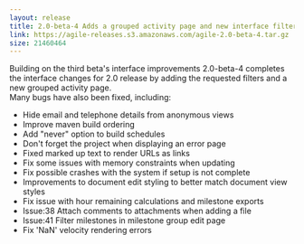 ```yaml
---
layout: release
title: 2.0-beta-4 Adds a grouped activity page and new interface filters and fixes a list of reported issues
link: https://agile-releases.s3.amazonaws.com/agile-2.0-beta-4.tar.gz
size: 21460464
---
```


<p>Building on the third beta's interface improvements 2.0-beta-4 completes the interface changes for 2.0 release by adding the requested filters and a new grouped activity page.<br />
Many bugs have also been fixed, including:</p>

<ul>
<li>Hide email and telephone details from anonymous views</li>
<li>Improve maven build ordering</li>
<li>Add "never" option to build schedules</li>
<li>Don't forget the project when displaying an error page</li>

<li>Fixed marked up text to render URLs as links</li>
<li>Fix some issues with memory constraints when updating</li>
<li>Fix possible crashes with the system if setup is not complete</li>

<li>Improvements to document edit styling to better match document view styles</li>
<li>Fix issue with hour remaining calculations and milestone exports</li>
<li>Issue:38 Attach comments to attachments when adding a file</li>
<li>Issue:41 Filter milestones in milestone group edit page</li>
<li>Fix 'NaN' velocity rendering errors</li>
</ul>


